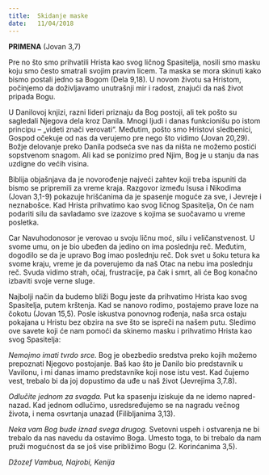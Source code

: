 ```yaml
---
title:  Skidanje maske
date:   11/04/2018
---
```


**PRIMENA** (Jovan 3,7)

Pre no što smo prihvatili Hrista kao svog ličnog Spasitelja, nosili smo masku koju smo često smatrali svojim pravim licem. Ta maska se mora skinuti kako bismo postali jedno sa Bogom (Dela 9,18). U novom životu sa Hristom, počinjemo da doživljavamo unutrašnji mir i radost, znajući da naš život pripada Bogu.

U Danilovoj knjizi, razni lideri priznaju da Bog postoji, ali tek pošto su sagledali Njegova dela kroz Danila. Mnogi ljudi i danas funkcionišu po istom principu – „videti znači verovati“. Međutim, pošto smo Hristovi sledbenici, Gospod očekuje od nas da verujemo pre nego što vidimo (Jovan 20,29). Božje delovanje preko Danila podseća sve nas da ništa ne možemo postići sopstvenom snagom. Ali kad se ponizimo pred Njim, Bog je u stanju da nas uzdigne do većih visina.

Biblija objašnjava da je novorođenje najveći zahtev koji treba ispuniti da bismo se pripremili za vreme kraja. Razgovor između Isusa i Nikodima (Jovan 3,1-9) pokazuje hrišćanima da je spasenje moguće za sve, i Jevreje i neznabošce. Kad Hrista prihvatimo kao svog ličnog Spasitelja, On će nam podariti silu da savladamo sve izazove s kojima se suočavamo u vreme posletka.

Car Navuhodonosor je verovao u svoju ličnu moć, silu i veličanstvenost. U svome umu, on je bio ubeđen da jedino on ima poslednju reč. Međutim, dogodilo se da je upravo Bog imao poslednju reč. Dok svet u šoku tetura ka svome kraju, vreme je da poverujemo da naš Otac na nebu ima poslednju reč. Svuda vidimo strah, očaj, frustracije, pa čak i smrt, ali će Bog konačno izbaviti svoje verne sluge.

Najbolji način da budemo bliži Bogu jeste da prihvatimo Hrista kao svog Spasitelja, putem krštenja. Kad se nanovo rodimo, postajemo prave loze na čokotu (Jovan 15,5). Posle iskustva ponovnog rođenja, naša srca ostaju pokajana u Hristu bez obzira na sve što se ispreči na našem putu. Sledimo ove savete koji će nam pomoći da skinemo masku i prihvatimo Hrista kao svog Spasitelja:

*Nemojmo imati tvrdo srce.* Bog je obezbedio sredstva preko kojih možemo prepoznati Njegovo postojanje. Baš kao što je Danilo bio predstavnik u Vavilonu, i mi danas imamo predstavnike koji nose istu vest. Kad čujemo vest, trebalo bi da joj dopustimo da uđe u naš život (Jevrejima 3,7.8).

*Odlučite jednom za svagda.*  Put ka spasenju iziskuje da ne idemo napred-nazad. Kad jednom odlučimo, usredsređujemo se na nagradu večnog života, i nema osvrtanja unazad (Filibljanima 3,13).

*Neka vam Bog bude iznad svega drugog.*  Svetovni uspeh i ostvarenja ne bi trebalo da nas navedu da ostavimo Boga. Umesto toga, to bi trebalo da nam pruži mogućnost da se još vise približimo Bogu (2. Korinćanima 3,5).

*Džozef Vambua, Najrobi, Kenija*
